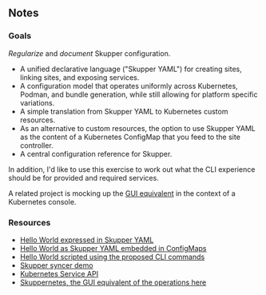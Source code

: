 ## Notes

### Goals

*Regularize* and *document* Skupper configuration.

- A unified declarative language ("Skupper YAML") for creating sites,
  linking sites, and exposing services.
- A configuration model that operates uniformly across Kubernetes,
  Podman, and bundle generation, while still allowing for platform
  specific variations.
- A simple translation from Skupper YAML to Kubernetes custom
  resources.
- As an alternative to custom resources, the option to use Skupper
  YAML as the content of a Kubernetes ConfigMap that you feed to the
  site controller.
- A central configuration reference for Skupper.

In addition, I'd like to use this exercise to work out what the CLI
experience should be for provided and required services.

A related project is mocking up the [GUI equivalent][skuppernetes] in
the context of a Kubernetes console.

[skuppernetes]: https://www.ssorj.net/skuppernetes/

<!-- ### Clarifications -->

<!-- - A token is special in that it is not yet "fulfilled" - and therefore -->
<!--   usable for linking - until it has an associated token file or -->
<!--   secret. -->

<!-- ### Questions -->

<!-- - What *are* address and host on ProvidedService?  Router tcpConnector -->
<!--   stuff? -->

### Resources

- [Hello World expressed in Skupper YAML](hello-world.yaml)
- [Hello World as Skupper YAML embedded in ConfigMaps](hello-world-config-map.yaml)
- [Hello World scripted using the proposed CLI commands](hello-world-cli-script.txt)
- [Skupper syncer demo](https://github.com/grs/skupper-syncer-demo)
- [Kubernetes Service API](https://kubernetes.io/docs/reference/kubernetes-api/service-resources/service-v1/)
- [Skuppernetes, the GUI equivalent of the operations here](https://www.ssorj.net/skuppernetes/)
